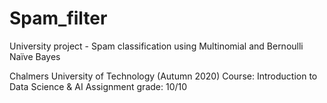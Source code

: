 # Spam_filter

University project - Spam classification using Multinomial and Bernoulli Naïve Bayes

Chalmers University of Technology (Autumn 2020) Course: Introduction to Data Science & AI Assignment grade: 10/10
